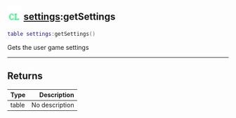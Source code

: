 ## <img src="../../.gitbook/assets/client.png" width="32" height="32" /> [settings](../settings/README.md):getSettings

```lua
table settings:getSettings()
```

Gets the user game settings<br>

-----------------
## Returns

| Type   | Description |
| ------ | ----------: |
| table | No description |
